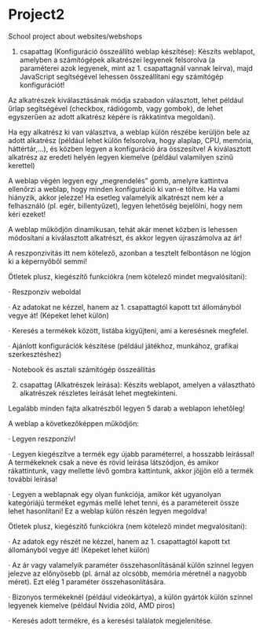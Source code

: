 # Project2
School project about websites/webshops

1. csapattag (Konfiguráció összeállító weblap készítése):
Készíts weblapot, amelyben a számítógépek alkatrészei legyenek felsorolva (a paraméterei azok legyenek, mint az 1. csapattagnál vannak leírva), majd JavaScript segítségével lehessen összeállítani egy számítógép konfigurációt!

Az alkatrészek kiválasztásának módja szabadon választott, lehet például űrlap segítségével (checkbox, rádiógomb, vagy gombok), de lehet egyszerűen az adott alkatrész képére is rákkatintva megoldani).

Ha egy alkatrész ki van választva, a weblap külön részébe kerüljön bele az adott alkatrész (például lehet külön felsorolva, hogy alaplap, CPU, memória, háttértár,…), és közben legyen a konfiguráció ára összesítve! A kiválasztott alkatrész az eredeti helyén legyen kiemelve (például valamilyen színű kerettel)

A weblap végén legyen egy „megrendelés” gomb, amelyre kattintva ellenőrzi a weblap, hogy minden konfiguráció ki van-e töltve. Ha valami hiányzik, akkor jelezze! Ha esetleg valamelyik alkatrészt nem kér a felhasználó (pl. egér, billentyűzet), legyen lehetőség bejelölni, hogy nem kéri ezeket!

A weblap működjön dinamikusan, tehát akár menet közben is lehessen módosítani a kiválasztott alkatrészt, és akkor legyen újraszámolva az ár!

A reszponzivitás itt nem kötelező, azonban a tesztelt felbontáson ne lógjon ki a képernyőből semmi!

Ötletek plusz, kiegészítő funkciókra (nem kötelező mindet megvalósítani):

· Reszponzív weboldal

· Az adatokat ne kézzel, hanem az 1. csapattagtól kapott txt állományból vegye át! (Képeket lehet külön)

· Keresés a termékek között, listába kigyűjteni, ami a keresésnek megfelel.

· Ajánlott konfigurációk készítése (például játékhoz, munkához, grafikai szerkesztéshez)

· Notebook és asztali számítógép összeállítás

2. csapattag (Alkatrészek leírása):
Készíts weblapot, amelyen a választható alkatrészek részletes leírását lehet megtekinteni.

Legalább minden fajta alkatrészből legyen 5 darab a weblapon lehetőleg!

A weblap a következőképpen működjön:

· Legyen reszponzív!

· Legyen kiegészítve a termék egy újabb paraméterrel, a hosszabb leírással! A termékeknek csak a neve és rövid leírása látszódjon, és amikor rákattintunk, vagy mellette lévő gombra kattintunk, akkor jöjjön elő a termék további leírása!

· Legyen a weblapnak egy olyan funkciója, amikor két ugyanolyan kategóriájú terméket egymás mellé lehet tenni, és a paramétereit össze lehet hasonlítani! Ez a weblap külön részén legyen megoldva!

Ötletek plusz, kiegészítő funkciókra (nem kötelező mindet megvalósítani):

· Az adatok egy részét ne kézzel, hanem az 1. csapattagtól kapott txt állományból vegye át! (Képeket lehet külön)

· Az ár vagy valamelyik paraméter összehasonlításánál külön színnel legyen jelezve az előnyösebb (pl. árnál az olcsóbb, memória méretnél a nagyobb méret). Ezt elég 1 paraméter összehasonlítására.

· Bizonyos termékeknél (például videókártya), a külön gyártók külön színnel legyenek kiemelve (például Nvidia zöld, AMD piros)

· Keresés adott termékre, és a keresési találatok megjelenítése.
